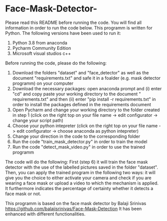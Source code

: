 # Face-Mask-Detector-

Please read this README before running the code. You will find all information in order to run the code below. 
This programm is written for Python. 
The following versions have been used to run it: 
1. Python 3.8 from anaconda
2. Pycharm Community Edition
3. Microsoft visual studios c++

Before running the code, please do the following: 
1. Download the folders "dataset" and "face_detector" as well as the document "requirements.txt" and safe it in a foalder (e.g. mask detector programm) on your computer
2. Download the necessary packages: open anaconda prompt and (i) enter "cd" and copy paste your working directory to the document " requirements.txt" and then (ii) enter "pip install -r requirements.txt" in order to install the packages defined in the requirements document
3. Open Pycharm and change your working directory to the folder created in step 1 (click on the right top on your file name -> edit configurator -> change your script path)
4. Choose your python intepreter (click on the right top on your file name -> edit configurator -> choose anaconda as python intepreter)
5. Change your direction in the code to the corresponding folder
6. Run the code "train_mask_detector.py" in order to train the model
7. Run the code "detect_mask_video.py" in order to use the trained programm

The code will do the following: 
First (step 6) it will train the face mask detector with the use of the labelled pictures saved in the folder "dataset". 
Then, you can apply the trained program in the following two ways: it will give you the choice to either activate your camera and check if you are wearing a face mask or upload a video to which the mechanism is applied. It furthermore indicates the percentage of certainty whether it detects a face mask or not. 

This programm is based on the face mask detector by Balaji Srinivas https://github.com/balajisrinivas/Face-Mask-Detection
It has been enhanced with different functionalities. 
